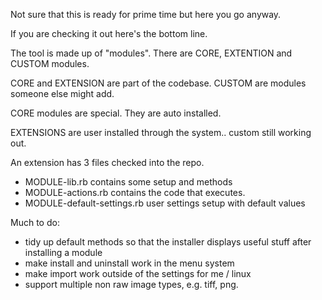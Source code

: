 Not sure that this is ready for prime time but here you go anyway.

If you are checking it out here's the bottom line.

The tool is made up of "modules".  There are CORE, EXTENTION and CUSTOM modules.  

CORE and EXTENSION are part of the codebase.  CUSTOM are modules someone else might add.

CORE modules are special. They are auto installed.

EXTENSIONS are user installed through the system.. custom still working out.

An extension has 3 files checked into the repo.

- MODULE-lib.rb contains some setup and methods
- MODULE-actions.rb contains the code that executes.
- MODULE-default-settings.rb user settings setup with default values

Much to do:
- tidy up default methods so that the installer displays useful stuff after installing a module
- make install and uninstall work in the menu system
- make import work outside of the settings for me / linux
- support multiple non raw image types, e.g. tiff, png.

